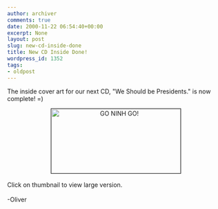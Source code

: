 ```yaml
---
author: archiver
comments: true
date: 2000-11-22 06:54:40+00:00
excerpt: None
layout: post
slug: new-cd-inside-done
title: New CD Inside Done!
wordpress_id: 1352
tags:
- oldpost
---
```


The inside cover art for our next CD, "We Should be Presidents." is now complete! =) <br /><center><a href="http://www.oliverweb.com/ninh/ninhprezinside.jpg"><img src="http://www.oliverweb.com/ninh/insidethumb.jpg" width=300 height=149 alt="GO NINH GO!" border=1></a></center><br />Click on thumbnail to view large version.<br /><br />-Oliver